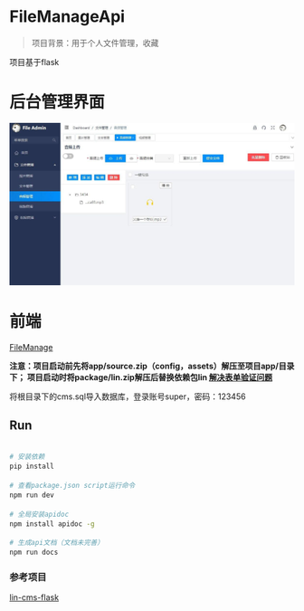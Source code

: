 # FileManageApi
>项目背景：用于个人文件管理，收藏

项目基于flask

# 后台管理界面
![](package/1.jpg)

# 前端
[FileManage](https://github.com/renserve/fileManage)

**注意：项目启动前先将app/source.zip（config，assets）解压至项目app/目录下；
项目启动时将package/lin.zip解压后替换依赖包lin
 [解决表单验证问题](https://github.com/TaleLin/lin-cms-flask/issues/125)**

将根目录下的cms.sql导入数据库，登录账号super，密码：123456
## Run
``` bash

# 安装依赖
pip install

# 查看package.json script运行命令
npm run dev

# 全局安装apidoc
npm install apidoc -g

# 生成api文档（文档未完善）
npm run docs
```
### 参考项目
[lin-cms-flask](https://github.com/TaleLin/lin-cms-flask)
